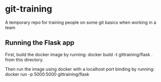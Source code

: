 # git-training
A temporary repo for training people on some git basics when working in a team

## Running the Flask app
First, build the docker image by running:
  docker build -t gittraining/flask .
from this directory. 

Then run the image using docker with a localhost port binding by running:
  docker run -p 5000:5000 gittraining/flask
